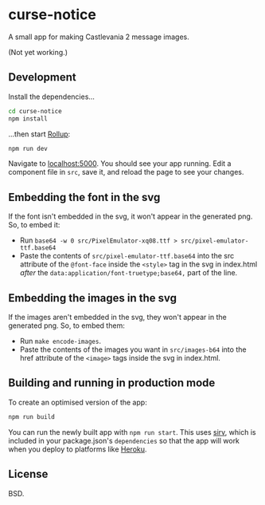 # curse-notice

A small app for making Castlevania 2 message images.

(Not yet working.)

## Development

Install the dependencies...

```bash
cd curse-notice
npm install
```

...then start [Rollup](https://rollupjs.org):

```bash
npm run dev
```

Navigate to [localhost:5000](http://localhost:5000). You should see your app running. Edit a component file in `src`, save it, and reload the page to see your changes.

## Embedding the font in the svg

If the font isn't embedded in the svg, it won't appear in the generated png. So, to embed it:

- Run `base64 -w 0 src/PixelEmulator-xq08.ttf > src/pixel-emulator-ttf.base64`
- Paste the contents of `src/pixel-emulator-ttf.base64` into the src attribute of the `@font-face` inside the `<style>` tag in the svg in index.html *after* the `data:application/font-truetype;base64,` part of the line.

## Embedding the images in the svg

If the images aren't embedded in the svg, they won't appear in the generated png. So, to embed them:

- Run `make encode-images`.
- Paste the contents of the images you want in `src/images-b64` into the href attribute of the `<image>` tags inside the svg in index.html.

## Building and running in production mode

To create an optimised version of the app:

```bash
npm run build
```

You can run the newly built app with `npm run start`. This uses [sirv](https://github.com/lukeed/sirv), which is included in your package.json's `dependencies` so that the app will work when you deploy to platforms like [Heroku](https://heroku.com).

## License

BSD.
